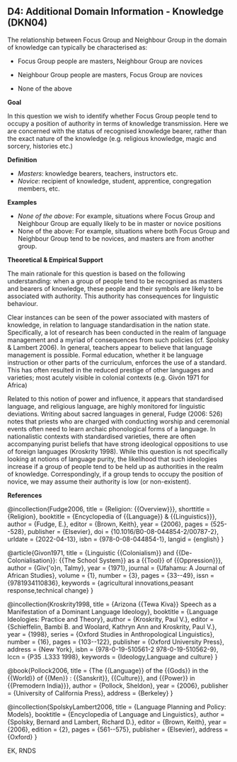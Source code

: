 
## D4: Additional Domain Information - Knowledge (DKN04)

The relationship between Focus Group and Neighbour Group in the domain of knowledge can typically be characterised as:



- Focus Group people are masters,  Neighbour Group are novices

- Neighbour Group people are masters, Focus Group are novices 

- None of the above 



**Goal**

In this question we wish to identify whether Focus Group people tend to occupy a position of authority in terms of knowledge transmission. Here we are concerned with the status of recognised knowledge bearer, rather than the exact nature of the knowledge (e.g. religious knowledge, magic and sorcery, histories etc.)



**Definition**

- *Masters*: knowledge bearers, teachers, instructors etc.
- *Novice*: recipient of knowledge, student, apprentice, congregation members, etc.




**Examples**

- *None of the above*: For example, situations where Focus Group and Neighbour Group are equally likely to be in master or novice positions
- None of the above: For example, situations where both Focus Group and Neighbour Group tend to be novices, and masters are from another group.

  

**Theoretical & Empirical Support**

The main rationale for this question is based on the following understanding: when a group of people tend to be recognised as masters and bearers of knowledge, these people and their symbols are likely to be associated with authority. This authority has consequences for linguistic behaviour.



Clear instances can be seen of the power associated with masters of knowledge, in relation to language standardisation in the nation state. Specifically, a lot of research has been conducted in the realm of language management and a myriad of consequences from such policies (cf. Spolsky & Lambert 2006). In general, teachers appear to believe that language management is possible. Formal education, whether it be language instruction or other parts of the curriculum, enforces the use of a standard. This has often resulted in the reduced prestige of other languages and varieties; most acutely visible in colonial contexts (e.g. Givón 1971 for Africa)



Related to this notion of power and influence, it appears that standardised language, and religious language, are highly monitored for linguistic deviations. Writing about sacred languages in general, Fudge (2006: 526) notes that priests who are charged with conducting worship and ceremonial events often need to learn archaic phonological forms of a language. In nationalistic contexts with standardised varieties, there are often accompanying purist beliefs that have strong ideological oppositions to use of foreign languages (Kroskrity 1998). While this question is not specifically looking at notions of language purity, the likelihood that such ideologies increase if a group of people tend to be held up as authorities in the realm of knowledge. Correspondingly, if a group tends to occupy the position of novice, we may assume their authority is low (or non-existent).


**References**

@incollection{Fudge2006,
  title = {Religion: {{Overview}}},
  shorttitle = {Religion},
  booktitle = {Encyclopedia of {{Language}} \& {{Linguistics}}},
  author = {Fudge, E.},
  editor = {Brown, Keith},
  year = {2006},
  pages = {525--528},
  publisher = {Elsevier},
  doi = {10.1016/B0-08-044854-2/00787-2},
  urldate = {2022-04-13},
  isbn = {978-0-08-044854-1},
  langid = {english}
}

@article{Givon1971,
  title = {Linguistic {{Colonialism}} and {{De-Colonialisation}}: {{The School System}} as a {{Tool}} of {{Oppression}}},
  author = {Giv{\'o}n, Talmy},
  year = {1971},
  journal = {Ufahamu: A Journal of African Studies},
  volume = {1},
  number = {3},
  pages = {33--49},
  issn = {9781934110836},
  keywords = {agricultural innovations,peasant response,technical change}
}

@incollection{Kroskrity1998,
  title = {Arizona {{Tewa Kiva}} Speech as a Manifestation of a Dominant Language Ideology},
  booktitle = {Language Ideologies: Practice and Theory},
  author = {Kroskrity, Paul V.},
  editor = {Schieffelin, Bambi B. and Woolard, Kathryn Ann and Kroskrity, Paul V.},
  year = {1998},
  series = {Oxford Studies in Anthropological Linguistics},
  number = {16},
  pages = {103--122},
  publisher = {Oxford University Press},
  address = {New York},
  isbn = {978-0-19-510561-2 978-0-19-510562-9},
  lccn = {P35 .L333 1998},
  keywords = {Ideology,Language and culture}
}

@book{Pollock2006,
  title = {The {{Language}} of the {{Gods}} in the {{World}} of {{Men}} : {{Sanskrit}}, {{Culture}}, and {{Power}} in {{Premodern India}}},
  author = {Pollock, Sheldon},
  year = {2006},
  publisher = {University of California Press},
  address = {Berkeley}
}

@incollection{SpolskyLambert2006,
  title = {Language Planning and Policy: Models},
  booktitle = {Encyclopedia of Language and Linguistics},
  author = {Spolsky, Bernard and Lambert, Richard D.},
  editor = {Brown, Keith},
  year = {2006},
  edition = {2},
  pages = {561--575},
  publisher = {Elsevier},
  address = {Oxford}
}



EK, RNDS
